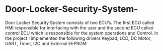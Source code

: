 # Door-Locker-Security-System-
Door Locker Security System consists of two ECU’s. The first ECU called HMI responsible for interfacing with the user and the second ECU called control ECU which is responsible for the system operations and Control. In the project I implemented the following drivers Keypad, LCD, DC Motor, UART, Timer, I2C and External EEPROM

